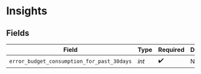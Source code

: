 # Insights


## Fields

| Field                                      | Type                                       | Required                                   | Description                                |
| ------------------------------------------ | ------------------------------------------ | ------------------------------------------ | ------------------------------------------ |
| `error_budget_consumption_for_past_30days` | *int*                                      | :heavy_check_mark:                         | N/A                                        |